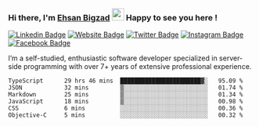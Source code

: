 ### Hi there, I'm <a href="#" target="_blank">Ehsan Bigzad</a> <img src="https://media.giphy.com/media/hvRJCLFzcasrR4ia7z/giphy.gif" width="25px" height="25px"> Happy to see you here !

[![Linkedin Badge](https://img.shields.io/badge/-LinkedIn-0e76a8?style=flat-square&logo=Linkedin&logoColor=white)](https://linkedin.com/in/EhsanBigzad)
[![Website Badge](https://img.shields.io/badge/Website-3b5998?style=flat-square&logo=google-chrome&logoColor=white)](#)
[![Twitter Badge](https://img.shields.io/badge/-Twitter-00acee?style=flat-square&logo=Twitter&logoColor=white)](https://twitter.com/EhsanBigzad)
[![Instagram Badge](https://img.shields.io/badge/-Instagram-e4405f?style=flat-square&logo=Instagram&logoColor=white)](https://instagram.com/ehsanbigzad/)
[![Facebook Badge](https://img.shields.io/badge/-Facebook-0088cc?style=flat-square&logo=Facebook&logoColor=white)](https://facebook.com/EhsanBigzad7)

I’m a self-studied, enthusiastic software developer specialized in server-side programming with over 7+ years of extensive professional experience.

<!--START_SECTION:waka-->

```text
TypeScript      29 hrs 46 mins  ███████████████████████▓░   95.09 %
JSON            32 mins         ▒░░░░░░░░░░░░░░░░░░░░░░░░   01.74 %
Markdown        25 mins         ▒░░░░░░░░░░░░░░░░░░░░░░░░   01.34 %
JavaScript      18 mins         ▒░░░░░░░░░░░░░░░░░░░░░░░░   00.98 %
CSS             6 mins          ░░░░░░░░░░░░░░░░░░░░░░░░░   00.36 %
Objective-C     5 mins          ░░░░░░░░░░░░░░░░░░░░░░░░░   00.32 %
```

<!--END_SECTION:waka-->
